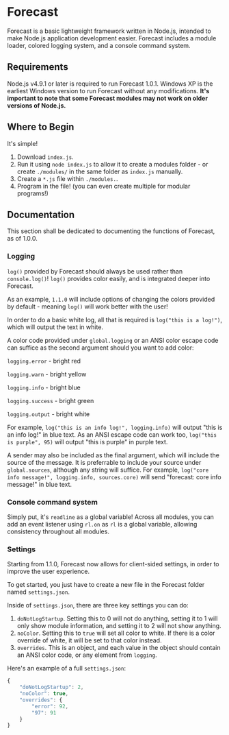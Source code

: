 # Forecast
Forecast is a basic lightweight framework written in Node.js, intended to make Node.js application development easier. 
Forecast includes a module loader, colored logging system, and a console command system.

## Requirements
Node.js v4.9.1 or later is required to run Forecast 1.0.1. Windows XP is the earliest Windows version to run Forecast without any modifications.
**It's important to note that some Forecast modules may not work on older versions of Node.js.** 

## Where to Begin
It's simple! 
1. Download `index.js`.
2. Run it using `node index.js` to allow it to create a modules folder - or create `./modules/` in the same folder as `index.js` manually.
3. Create a `*.js` file within `./modules.`.
4. Program in the file! (you can even create multiple for modular programs!)

## Documentation
This section shall be dedicated to documenting the functions of Forecast, as of 1.0.0.

### Logging
`log()` provided by Forecast should always be used rather than `console.log()`! `log()` provides color easily, and is integrated deeper into Forecast. 

As an example, `1.1.0` will include options of changing the colors provided by default - meaning `log()` will work better with the user!

In order to do a basic white log, all that is required is `log("this is a log!")`, which will output the text in white. 

A color code provided under `global.logging` or an ANSI color escape code can suffice as the second argument should you want to add color:

`logging.error` - bright red

`logging.warn` - bright yellow

`logging.info` - bright blue

`logging.success` - bright green

`logging.output` - bright white

For example, `log("this is an info log!", logging.info)` will output "this is an info log!" in blue text. As an ANSI escape code can work too, `log("this is purple", 95)` will output "this is purple" in purple text.

A sender may also be included as the final argument, which will include the source of the message. It is preferrable to include your source under `global.sources`, although any string will suffice.
For example, `log("core info message!", logging.info, sources.core)` will send "forecast: core info message!" in blue text.

### Console command system
Simply put, it's `readline` as a global variable! Across all modules, you can add an event listener using `rl.on` as `rl` is a global variable, allowing consistency throughout all modules.

### Settings
Starting from 1.1.0, Forecast now allows for client-sided settings, in order to improve the user experience.

To get started, you just have to create a new file in the Forecast folder named `settings.json`.

Inside of `settings.json`, there are three key settings you can do:

1. `doNotLogStartup`. Setting this to 0 will not do anything, setting it to 1 will only show module information, and setting it to 2 will not show anything.
2. `noColor`. Setting this to `true` will set all color to white. If there is a color override of white, it will be set to that color instead.
3. `overrides`. This is an object, and each value in the object should contain an ANSI color code, or any element from `logging`.

Here's an example of a full `settings.json`:
```js
{
	"doNotLogStartup": 2,
	"noColor": true,
	"overrides": {
		"error": 92,
		"97": 91
	}
}
```
